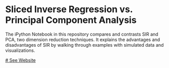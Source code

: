 # Sliced Inverse Regression vs. Principal Component Analysis

The iPython Notebook in this repository compares and contrasts SIR and PCA, two dimension reduction techniques. It explains the advantages and disadvantages of SIR by walking through examples with simulated data and visualizations. 

[# See Website](https://tkenjale.github.io/SIR-vs-PCA/index.html)
